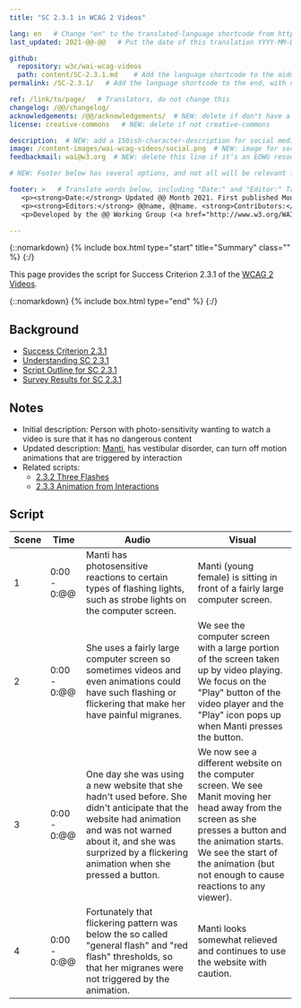 ```yaml
---
title: "SC 2.3.1 in WCAG 2 Videos"

lang: en   # Change "en" to the translated-language shortcode from https://www.iana.org/assignments/language-subtag-registry/language-subtag-registry
last_updated: 2021-@@-@@   # Put the date of this translation YYYY-MM-DD (with month in the middle)

github:
  repository: w3c/wai-wcag-videos
  path: content/SC-2.3.1.md    # Add the language shortcode to the middle of the filename, for example: content/index.fr.md
permalink: /SC-2.3.1/   # Add the language shortcode to the end, with no slash at end, for example: /link/to/page/fr

ref: /link/to/page/   # Translators, do not change this
changelog: /@@/changelog/
acknowledgements: /@@/acknowledgements/  # NEW: delete if don"t have a separate acknowledgements page. And delete it in the footer below.
license: creative-commons   # NEW: delete if not creative-commons

description:  # NEW: add a 150ish-character-description for social media   # translate the description
image: /content-images/wai-wcag-videos/social.png  # NEW: image for social media
feedbackmail: wai@w3.org  # NEW: delete this line if it’s an EOWG resource (the default is wai-eo-editors@w3.org)

# NEW: Footer below has several options, and not all will be relevant for specific pages. (Ask Shawn if questions.)

footer: >   # Translate words below, including "Date:" and "Editor:" Translate the Working Group name. Leave the Working Group acronym in English. Do *not* change the dates in the footer below.
   <p><strong>Date:</strong> Updated @@ Month 2021. First published Month 20@@. CHANGELOG.</p>
   <p><strong>Editors:</strong> @@name, @@name. <strong>Contributors:</strong> @@name, @@name, and <a href=”https://www.w3.org/groups/wg/@@wg/participants”>participants of the @@WG</a>. ACKNOWLEDGEMENTS lists contributors and credits.</p>
   <p>Developed by the @@ Working Group (<a href="http://www.w3.org/WAI/@@/">@@WG</a>). Developed as part of the <a href="https://www.w3.org/WAI/@@/">WAI-@@ project</a>, @@co-funded by the European Commission.</p>

---
```


{::nomarkdown}
{% include box.html type="start" title="Summary" class="" %}
{:/}

This page provides the script for Success Criterion 2.3.1 of the [WCAG 2 Videos](https://wai-wcag-videos.netlify.app/overview/).

{::nomarkdown}
{% include box.html type="end" %}
{:/}

## Background

* [Success Criterion 2.3.1](https://www.w3.org/TR/WCAG22/#three-flashes-or-below-threshold)
* [Understanding SC 2.3.1](https://www.w3.org/WAI/WCAG22/Understanding/three-flashes-or-below-threshold.html)
* [Script Outline for SC 2.3.1](https://www.w3.org/WAI/EO/wiki/Video-Based_Resources/WCAG_Requirements#SC2-3-1)
* [Survey Results for SC 2.3.1](https://www.w3.org/2002/09/wbs/35532/Videos_WCAG_Squirrel/results#xSC231)

## Notes

* Initial description: Person with photo-sensitivity wanting to watch a video is sure that it has no dangerous content
* Updated description: [Manti](https://wai-wcag-videos.netlify.app/overview/#manti-she), has vestibular disorder, can turn off motion animations that are triggered by interaction
* Related scripts:
    * [2.3.2 Three Flashes](https://wai-wcag-videos.netlify.app/sc-2.3.2/)
    * [2.3.3 Animation from Interactions](https://wai-wcag-videos.netlify.app/sc-2.3.3/)

## Script

| Scene | Time | Audio | Visual |
| ----- | ---- | ----- | ------ |
| 1 | 0:00 - 0:@@ | Manti has photosensitive reactions to certain types of flashing lights, such as strobe lights on the computer screen. | Manti (young female) is sitting in front of a fairly large computer screen. |
| 2 | 0:00 - 0:@@ | She uses a fairly large computer screen so sometimes videos and even animations could have such flashing or flickering that make her have painful migranes. | We see the computer screen with a large portion of the screen taken up by video playing. We focus on the "Play" button of the video player and the "Play" icon pops up when Manti presses the button. |
| 3 | 0:00 - 0:@@ | One day she was using a new website that she hadn't used before. She didn't anticipate that the website had animation and was not warned about it, and she was surprized by a flickering animation when she pressed a button. | We now see a different website on the computer screen. We see Manit moving her head away from the screen as she presses a button and the animation starts. We see the start of the animation (but not enough to cause reactions to any viewer). |
| 4 | 0:00 - 0:@@ | Fortunately that flickering pattern was below the so called "general flash" and "red flash" thresholds, so that her migranes were not triggered by the animation. | Manti looks somewhat relieved and continues to use the website with caution. |

